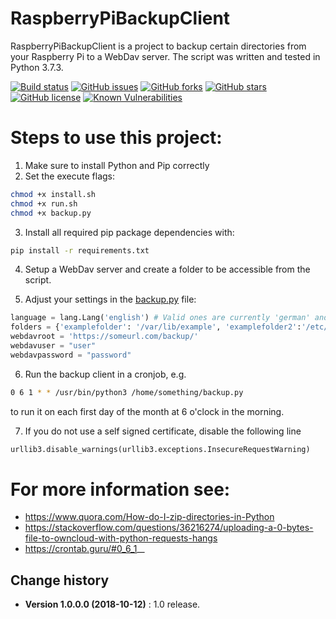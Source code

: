 RaspberryPiBackupClient
====================================

RaspberryPiBackupClient is a project to backup certain directories from your Raspberry Pi to a WebDav server. The script was written and tested in Python 3.7.3.

[![Build status](https://ci.appveyor.com/api/projects/status/giyrqr15h5caueoo?svg=true)](https://ci.appveyor.com/project/SeppPenner/raspberrypibackupclient)
[![GitHub issues](https://img.shields.io/github/issues/SeppPenner/RaspberryPiBackupClient.svg)](https://github.com/SeppPenner/RaspberryPiBackupClient/issues)
[![GitHub forks](https://img.shields.io/github/forks/SeppPenner/RaspberryPiBackupClient.svg)](https://github.com/SeppPenner/RaspberryPiBackupClient/network)
[![GitHub stars](https://img.shields.io/github/stars/SeppPenner/RaspberryPiBackupClient.svg)](https://github.com/SeppPenner/RaspberryPiBackupClient/stargazers)
[![GitHub license](https://img.shields.io/badge/license-AGPL-blue.svg)](https://raw.githubusercontent.com/SeppPenner/RaspberryPiBackupClient/master/License.txt)
[![Known Vulnerabilities](https://snyk.io/test/github/SeppPenner/RaspberryPiBackupClient/badge.svg)](https://snyk.io/test/github/SeppPenner/RaspberryPiBackupClient) 

# Steps to use this project:
1. Make sure to install Python and Pip correctly
2. Set the execute flags:

```bash
chmod +x install.sh
chmod +x run.sh
chmod +x backup.py
```

3. Install all required pip package dependencies with:

```bash
pip install -r requirements.txt
```

4. Setup a WebDav server and create a folder to be accessible from the script.

5. Adjust your settings in the [backup.py](https://github.com/SeppPenner/RaspberryPiBackupClient/blob/master/backup.py) file:

```python
language = lang.Lang('english') # Valid ones are currently 'german' and 'english'
folders = {'examplefolder': '/var/lib/example', 'examplefolder2':'/etc/example/'}
webdavroot = 'https://someurl.com/backup/'
webdavuser = "user"
webdavpassword = "password"
```

6. Run the backup client in a cronjob, e.g.
```bash
0 6 1 * * /usr/bin/python3 /home/something/backup.py
```

to run it on each first day of the month at 6 o'clock in the morning.

7. If you do not use a self signed certificate, disable the following line

```python
urllib3.disable_warnings(urllib3.exceptions.InsecureRequestWarning)
```

# For more information see:
* https://www.quora.com/How-do-I-zip-directories-in-Python
* https://stackoverflow.com/questions/36216274/uploading-a-0-bytes-file-to-owncloud-with-python-requests-hangs
* https://crontab.guru/#0_6_1_*_*

Change history
--------------

* **Version 1.0.0.0 (2018-10-12)** : 1.0 release.